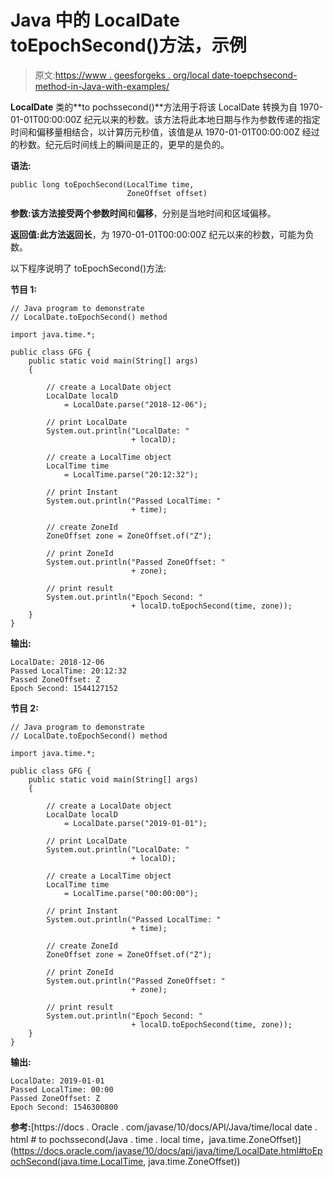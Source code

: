 # Java 中的 LocalDate toEpochSecond()方法，示例

> 原文:[https://www . geesforgeks . org/local date-toepchsecond-method-in-Java-with-examples/](https://www.geeksforgeeks.org/localdate-toepochsecond-method-in-java-with-examples/)

**LocalDate** 类的**to pochssecond()**方法用于将该 LocalDate 转换为自 1970-01-01T00:00:00Z 纪元以来的秒数。该方法将此本地日期与作为参数传递的指定时间和偏移量相结合，以计算历元秒值，该值是从 1970-01-01T00:00:00Z 经过的秒数。纪元后时间线上的瞬间是正的，更早的是负的。

**语法:**

```
public long toEpochSecond(LocalTime time,
                          ZoneOffset offset)

```

**参数:**该方法接受两个参数**时间**和**偏移**，分别是当地时间和区域偏移。

**返回值:**此方法返回**长**，为 1970-01-01T00:00:00Z 纪元以来的秒数，可能为负数。

以下程序说明了 toEpochSecond()方法:

**节目 1:**

```
// Java program to demonstrate
// LocalDate.toEpochSecond() method

import java.time.*;

public class GFG {
    public static void main(String[] args)
    {

        // create a LocalDate object
        LocalDate localD
            = LocalDate.parse("2018-12-06");

        // print LocalDate
        System.out.println("LocalDate: "
                           + localD);

        // create a LocalTime object
        LocalTime time
            = LocalTime.parse("20:12:32");

        // print Instant
        System.out.println("Passed LocalTime: "
                           + time);

        // create ZoneId
        ZoneOffset zone = ZoneOffset.of("Z");

        // print ZoneId
        System.out.println("Passed ZoneOffset: "
                           + zone);

        // print result
        System.out.println("Epoch Second: "
                           + localD.toEpochSecond(time, zone));
    }
}
```

**输出:**

```
LocalDate: 2018-12-06
Passed LocalTime: 20:12:32
Passed ZoneOffset: Z
Epoch Second: 1544127152

```

**节目 2:**

```
// Java program to demonstrate
// LocalDate.toEpochSecond() method

import java.time.*;

public class GFG {
    public static void main(String[] args)
    {

        // create a LocalDate object
        LocalDate localD
            = LocalDate.parse("2019-01-01");

        // print LocalDate
        System.out.println("LocalDate: "
                           + localD);

        // create a LocalTime object
        LocalTime time
            = LocalTime.parse("00:00:00");

        // print Instant
        System.out.println("Passed LocalTime: "
                           + time);

        // create ZoneId
        ZoneOffset zone = ZoneOffset.of("Z");

        // print ZoneId
        System.out.println("Passed ZoneOffset: "
                           + zone);

        // print result
        System.out.println("Epoch Second: "
                           + localD.toEpochSecond(time, zone));
    }
}
```

**输出:**

```
LocalDate: 2019-01-01
Passed LocalTime: 00:00
Passed ZoneOffset: Z
Epoch Second: 1546300800

```

**参考:**[https://docs . Oracle . com/javase/10/docs/API/Java/time/local date . html # to pochssecond(Java . time . local time，java.time.ZoneOffset)](https://docs.oracle.com/javase/10/docs/api/java/time/LocalDate.html#toEpochSecond(java.time.LocalTime, java.time.ZoneOffset))